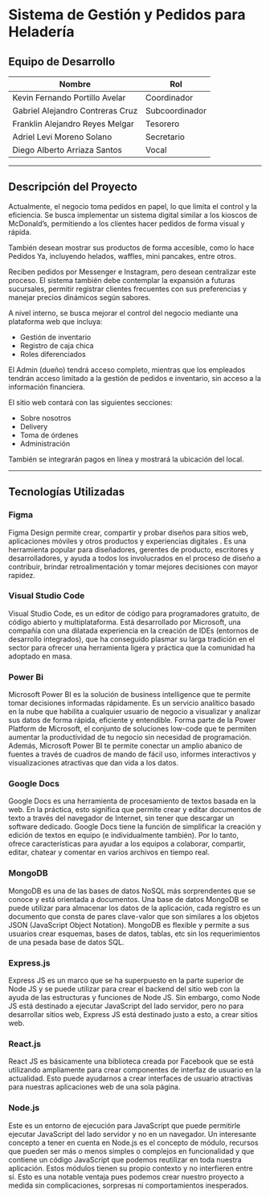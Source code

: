# Sistema de Gestión y Pedidos para Heladería

## Equipo de Desarrollo

| Nombre                                     | Rol             |
|-------------------------------------------|------------------|
| Kevin Fernando Portillo Avelar            | Coordinador      |
| Gabriel Alejandro Contreras Cruz          | Subcoordinador   |
| Franklin Alejandro Reyes Melgar           | Tesorero         |
| Adriel Levi Moreno Solano                 | Secretario       |
| Diego Alberto Arriaza Santos              | Vocal            |

---

## Descripción del Proyecto

Actualmente, el negocio toma pedidos en papel, lo que limita el control y la eficiencia. Se busca implementar un sistema digital similar a los kioscos de McDonald’s, permitiendo a los clientes hacer pedidos de forma visual y rápida. 

También desean mostrar sus productos de forma accesible, como lo hace Pedidos Ya, incluyendo helados, waffles, mini pancakes, entre otros.

Reciben pedidos por Messenger e Instagram, pero desean centralizar este proceso. El sistema también debe contemplar la expansión a futuras sucursales, permitir registrar clientes frecuentes con sus preferencias y manejar precios dinámicos según sabores.

A nivel interno, se busca mejorar el control del negocio mediante una plataforma web que incluya:

- Gestión de inventario
- Registro de caja chica
- Roles diferenciados

El Admin (dueño) tendrá acceso completo, mientras que los empleados tendrán acceso limitado a la gestión de pedidos e inventario, sin acceso a la información financiera.

El sitio web contará con las siguientes secciones:

- Sobre nosotros
- Delivery
- Toma de órdenes
- Administración

También se integrarán pagos en línea y mostrará la ubicación del local.

---

## Tecnologías Utilizadas

### Figma

Figma Design permite crear, compartir y probar diseños para sitios web, aplicaciones móviles y otros productos y experiencias digitales . Es una herramienta popular para diseñadores, gerentes de producto, escritores y desarrolladores, y ayuda a todos los involucrados en el proceso de diseño a contribuir, brindar retroalimentación y tomar mejores decisiones con mayor rapidez.

### Visual Studio Code

Visual Studio Code, es un editor de código para programadores gratuito, de código abierto y multiplataforma. Está desarrollado por Microsoft, una compañía con una dilatada experiencia en la creación de IDEs (entornos de desarrollo integrados), que ha conseguido plasmar su larga tradición en el sector para ofrecer una herramienta ligera y práctica que la comunidad ha adoptado en masa.

### Power Bi

Microsoft Power BI es la solución de business intelligence que te permite tomar decisiones informadas rápidamente. Es un servicio analítico basado en la nube que habilita a cualquier usuario de negocio a visualizar y analizar sus datos de forma rápida, eficiente y entendible. Forma parte de la Power Platform de Microsoft, el conjunto de soluciones low-code que te permiten aumentar la productividad de tu negocio sin necesidad de programación. Además, Microsoft Power BI te permite conectar un amplio abanico de fuentes a través de cuadros de mando de fácil uso, informes interactivos y visualizaciones atractivas que dan vida a los datos.

### Google Docs

Google Docs es una herramienta de procesamiento de textos basada en la web. En la práctica, esto significa que permite crear y editar documentos de texto a través del navegador de Internet, sin tener que descargar un software dedicado. Google Docs tiene la función de simplificar la creación y edición de textos en equipo (e individualmente también). Por lo tanto, ofrece características para ayudar a los equipos a colaborar, compartir, editar, chatear y comentar en varios archivos en tiempo real.

### MongoDB

MongoDB es una de las bases de datos NoSQL más sorprendentes que se conoce y está orientada a documentos. Una base de datos MongoDB se puede utilizar para almacenar los datos de la aplicación, cada registro es un documento que consta de pares clave-valor que son similares a los objetos JSON (JavaScript Object Notation). MongoDB es flexible y permite a sus usuarios crear esquemas, bases de datos, tablas, etc sin los requerimientos de una pesada base de datos SQL.

### Express.js

Express JS es un marco que se ha superpuesto en la parte superior de Node JS y se puede utilizar para crear el backend del sitio web con la ayuda de las estructuras y funciones de Node JS. Sin embargo, como Node JS está destinado a ejecutar JavaScript del lado servidor, pero no para desarrollar sitios web, Express JS está destinado justo a esto, a crear sitios web.

### React.js

React JS es básicamente una biblioteca creada por Facebook que se está utilizando ampliamente para crear componentes de interfaz de usuario en la actualidad. Esto puede ayudarnos a crear interfaces de usuario atractivas para nuestras aplicaciones web de una sola página.

### Node.js

Este es un entorno de ejecución para JavaScript que puede permitirle ejecutar JavaScript del lado servidor y no en un navegador. Un interesante concepto a tener en cuenta en Node.js es el concepto de módulo, recursos que pueden ser más o menos simples o complejos en funcionalidad y que contiene un código JavaScript que podemos reutilizar en toda nuestra aplicación. Estos módulos tienen su propio contexto y no interfieren entre sí. Esto es una notable ventaja pues podemos crear nuestro proyecto a medida sin complicaciones, sorpresas ni comportamientos inesperados.

